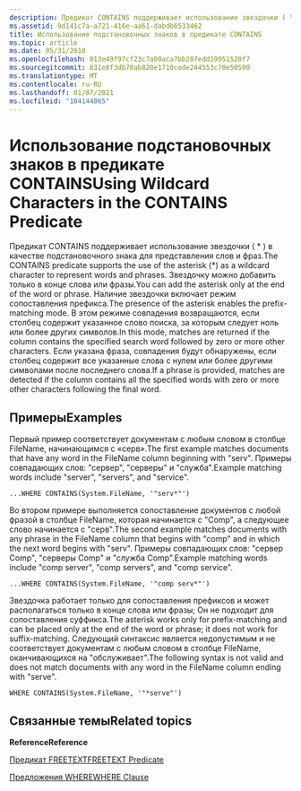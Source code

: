 ```yaml
---
description: Предикат CONTAINS поддерживает использование звездочки ( \* ) в качестве подстановочного знака для представления слов и фраз. Звездочку можно добавить только в конце слова или фразы. Наличие звездочки включает режим сопоставления префикса.
ms.assetid: 9d141c7a-a721-416e-aa61-dabdb6533462
title: Использование подстановочных знаков в предикате CONTAINS
ms.topic: article
ms.date: 05/31/2018
ms.openlocfilehash: 013e49f97cf23c7a00aca7bb287edd19951520f7
ms.sourcegitcommit: 831e8f3db78ab820e1710cede244553c70e50500
ms.translationtype: MT
ms.contentlocale: ru-RU
ms.lasthandoff: 01/07/2021
ms.locfileid: "104144065"
---
```

# <a name="using-wildcard-characters-in-the-contains-predicate"></a><span data-ttu-id="2e314-105">Использование подстановочных знаков в предикате CONTAINS</span><span class="sxs-lookup"><span data-stu-id="2e314-105">Using Wildcard Characters in the CONTAINS Predicate</span></span>

<span data-ttu-id="2e314-106">Предикат CONTAINS поддерживает использование звездочки ( \* ) в качестве подстановочного знака для представления слов и фраз.</span><span class="sxs-lookup"><span data-stu-id="2e314-106">The CONTAINS predicate supports the use of the asterisk (\*) as a wildcard character to represent words and phrases.</span></span> <span data-ttu-id="2e314-107">Звездочку можно добавить только в конце слова или фразы.</span><span class="sxs-lookup"><span data-stu-id="2e314-107">You can add the asterisk only at the end of the word or phrase.</span></span> <span data-ttu-id="2e314-108">Наличие звездочки включает режим сопоставления префикса.</span><span class="sxs-lookup"><span data-stu-id="2e314-108">The presence of the asterisk enables the prefix-matching mode.</span></span> <span data-ttu-id="2e314-109">В этом режиме совпадения возвращаются, если столбец содержит указанное слово поиска, за которым следует ноль или более других символов.</span><span class="sxs-lookup"><span data-stu-id="2e314-109">In this mode, matches are returned if the column contains the specified search word followed by zero or more other characters.</span></span> <span data-ttu-id="2e314-110">Если указана фраза, совпадения будут обнаружены, если столбец содержит все указанные слова с нулем или более другими символами после последнего слова.</span><span class="sxs-lookup"><span data-stu-id="2e314-110">If a phrase is provided, matches are detected if the column contains all the specified words with zero or more other characters following the final word.</span></span>

## <a name="examples"></a><span data-ttu-id="2e314-111">Примеры</span><span class="sxs-lookup"><span data-stu-id="2e314-111">Examples</span></span>

<span data-ttu-id="2e314-112">Первый пример соответствует документам с любым словом в столбце FileName, начинающимся с «серв».</span><span class="sxs-lookup"><span data-stu-id="2e314-112">The first example matches documents that have any word in the FileName column beginning with "serv".</span></span> <span data-ttu-id="2e314-113">Примеры совпадающих слов: "сервер", "серверы" и "служба".</span><span class="sxs-lookup"><span data-stu-id="2e314-113">Example matching words include "server", "servers", and "service".</span></span>


```
...WHERE CONTAINS(System.FileName, '"serv*"')
```



<span data-ttu-id="2e314-114">Во втором примере выполняется сопоставление документов с любой фразой в столбце FileName, которая начинается с "Comp", а следующее слово начинается с "серв".</span><span class="sxs-lookup"><span data-stu-id="2e314-114">The second example matches documents with any phrase in the FileName column that begins with "comp" and in which the next word begins with "serv".</span></span> <span data-ttu-id="2e314-115">Примеры совпадающих слов: "сервер Comp", "серверы Comp" и "служба Comp".</span><span class="sxs-lookup"><span data-stu-id="2e314-115">Example matching words include "comp server", "comp servers", and "comp service".</span></span>


```
...WHERE CONTAINS(System.FileName, '"comp serv*"')
```



<span data-ttu-id="2e314-116">Звездочка работает только для сопоставления префиксов и может располагаться только в конце слова или фразы; Он не подходит для сопоставления суффикса.</span><span class="sxs-lookup"><span data-stu-id="2e314-116">The asterisk works only for prefix-matching and can be placed only at the end of the word or phrase; it does not work for suffix-matching.</span></span> <span data-ttu-id="2e314-117">Следующий синтаксис является недопустимым и не соответствует документам с любым словом в столбце FileName, оканчивающихся на "обслуживает".</span><span class="sxs-lookup"><span data-stu-id="2e314-117">The following syntax is not valid and does not match documents with any word in the FileName column ending with "serve".</span></span>


```
WHERE CONTAINS(System.FileName, '"*serve"')
```



## <a name="related-topics"></a><span data-ttu-id="2e314-118">Связанные темы</span><span class="sxs-lookup"><span data-stu-id="2e314-118">Related topics</span></span>

<dl> <dt>

<span data-ttu-id="2e314-119">**Reference**</span><span class="sxs-lookup"><span data-stu-id="2e314-119">**Reference**</span></span>
</dt> <dt>

[<span data-ttu-id="2e314-120">Предикат FREETEXT</span><span class="sxs-lookup"><span data-stu-id="2e314-120">FREETEXT Predicate</span></span>](-search-sql-freetext.md)
</dt> <dt>

[<span data-ttu-id="2e314-121">Предложения WHERE</span><span class="sxs-lookup"><span data-stu-id="2e314-121">WHERE Clause</span></span>](-search-sql-where.md)
</dt> </dl>

 

 



